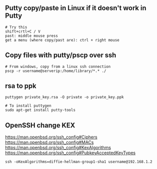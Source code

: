 ## Putty copy/paste in Linux if it doesn't work in Putty
```
# Try this
shift+crtl+C / V
past: middle mouse press
get a menu (where copy/past are): ctrl + right mouse
```

## Copy files with putty/pscp over ssh
```
# From windows, copy from a linux ssh connection
pscp -r username@serverip:/home/library/*.* ./
```

## rsa to ppk
```
puttygen private_key.rsa -O private -o private_key.ppk

# To install puttygen
sudo apt-get install putty-tools
```


## OpenSSH change KEX
https://man.openbsd.org/ssh_config#Ciphers
<br>
https://man.openbsd.org/ssh_config#MACs
<br>
https://man.openbsd.org/ssh_config#KexAlgorithms
<br>
https://man.openbsd.org/ssh_config#PubkeyAcceptedKeyTypes
```
ssh -oKexAlgorithms=diffie-hellman-group1-sha1 username@192.168.1.2
```

